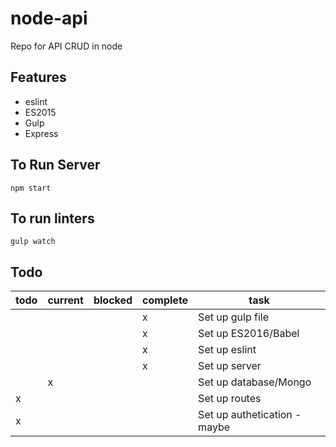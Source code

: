 # node-api
Repo for API CRUD in node

## Features
* eslint
* ES2015
* Gulp
* Express

## To Run Server

`npm start`

## To run linters

`gulp watch`


## Todo

|todo|current|blocked|complete|task|
|----|-------|-------|--------|----|
||||x|Set up gulp file|
||||x|Set up ES2016/Babel|
||||x|Set up eslint|
||||x|Set up server|
||x|||Set up database/Mongo|
|x||||Set up routes|
|x||||Set up authetication - maybe|

